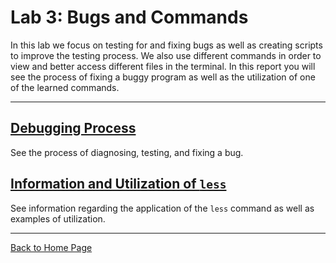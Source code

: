 # Lab 3: Bugs and Commands 
In this lab we focus on testing for and fixing bugs as well as creating scripts to improve the testing process. We also use different commands in order to view and 
better access different files in the terminal. In this report you will see the process of fixing a buggy program as well as the utilization of one of the learned commands.

---
## [Debugging Process](lab3_bugs.md) 
See the process of diagnosing, testing, and fixing a bug.

## [Information and Utilization of `less`](lab3_less.md) 
See information regarding the application of the `less` command as well as examples of utilization.

---
[Back to Home Page](index.md)
